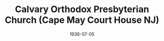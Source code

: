 ---
date: &id001 1936-07-05
end_date: null
location:
  address: 100 Dias Creek Road
  city: Cape May Court House
  state: NJ
minister:
- end: 1937-01-01
  name: Leonard Pitcher
  start: 1936-01-01
  type: Pastor
- end: 1940-01-01
  name: James Rohrbaugh
  start: 1937-01-01
  type: Pastor
- end: 1952-01-01
  name: Leslie Dunn
  start: 1941-01-01
  type: Pastor
- end: 1971-01-01
  name: John Davies
  start: 1954-01-01
  type: Pastor
- end: 1979-01-01
  name: Richard Gerber
  start: 1972-01-01
  type: Pastor
- end: 1984-01-01
  name: David Cole
  start: 1980-01-01
  type: Pastor
- end: 1994-01-01
  name: George Kostas
  start: 1984-01-01
  type: Pastor
- end: null
  name: James Zozzaro
  start: 1995-01-01
  type: Pastor
ministers:
- Leonard Pitcher
- James Rohrbaugh
- Leslie Dunn
- John Davies
- Richard Gerber
- David Cole
- George Kostas
- James Zozzaro
name: Calvary Orthodox Presbyterian Church
names:
- end: null
  name: Calvary Orthodox Presbyterian Church
  start: 1936-07-05
origination_date: *id001
raw_data: "NEW JERSEY\nCape May Court House\nCalvary Orthodox Presbyterian Church\
  \  (July 5, 1936\u2013 )\n(formerly Wildwood)\nAmerican Legion Post 198 Building,\
  \ 100 Dias Creek Road\nPastors: Leonard Pitcher, 1936\u201337\nJames Rohrbaugh,\
  \ 1937\u201340\nLeslie Dunn, 1941\u201352\nJohn Davies, 1954\u201371\nRichard Gerber,\
  \ 1972\u201379\nDavid Cole, 1980\u201384\nGeorge Kostas, 1984\u201394\nJames Zozzaro,\
  \ 1995\u2013"
states:
- NJ
status:
  active: true
  end_date: null
  reason: null
  received_from: null
  withdrawal_to: null
title: Calvary Orthodox Presbyterian Church (Cape May Court House NJ)
year_established:
- 1936

---